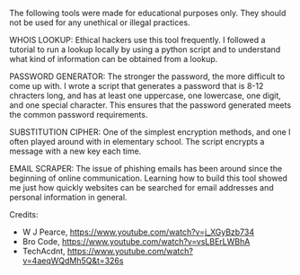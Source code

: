 The following tools were made for educational purposes only. They should not be used for any unethical or illegal practices.


WHOIS LOOKUP: Ethical hackers use this tool frequently. I followed a tutorial to run a lookup locally by using a python script and to understand what kind of information can be obtained from a lookup.

PASSWORD GENERATOR: The stronger the password, the more difficult to come up with. I wrote a script that generates a password that is 8-12 chracters long, and has at least one uppercase, one lowercase, one digit, and one special character. This ensures that the password generated meets the common password requirements.

SUBSTITUTION CIPHER: One of the simplest encryption methods, and one I often played around with in elementary school. The script encrypts a message with a new key each time.

EMAIL SCRAPER: The issue of phishing emails has been around since the beginning of online communication. Learning how to build this tool showed me just how quickly websites can be searched for email addresses and personal information in general.
 
Credits:
- W J Pearce, https://www.youtube.com/watch?v=j_XGyBzb734
- Bro Code, https://www.youtube.com/watch?v=vsLBErLWBhA
- TechAcdnt, https://www.youtube.com/watch?v=4aeqWQdMh5Q&t=326s